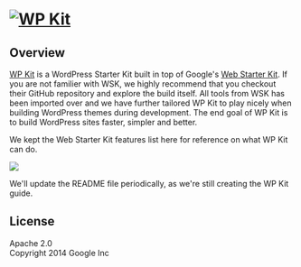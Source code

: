 # [![WP Kit](https://cloud.githubusercontent.com/assets/12636455/9295045/ed01e910-442d-11e5-8287-59e1586e6da6.png)](https://github.com/WPKitIO/WPKit-Theme/releases/latest)

## Overview

[WP Kit](http://wpkit.io) is a WordPress Starter Kit built in top of Google's [Web Starter Kit](https://developers.google.com/web/starter-kit). If you are not familier with WSK, we highly recommend that you checkout their GitHub repository and explore the build itself. All tools from WSK has been imported over and we have further tailored WP Kit to play nicely when building WordPress themes during development. The end goal of WP Kit is to build WordPress sites faster, simpler and better.

We kept the Web Starter Kit features list here for reference on what WP Kit can do.

[![](https://cloud.githubusercontent.com/assets/170270/3343033/ceee251e-f899-11e3-9dd9-e313cf2522ec.png)](https://developers.google.com/web/starter-kit/ 'Features')

We'll update the README file periodically, as we're still creating the WP Kit guide.

## License

Apache 2.0  
Copyright 2014 Google Inc
